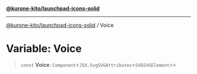 [**@kurone-kito/launchpad-icons-solid**](../README.md)

***

[@kurone-kito/launchpad-icons-solid](../globals.md) / Voice

# Variable: Voice

> `const` **Voice**: `Component`\<`JSX.SvgSVGAttributes`\<`SVGSVGElement`\>\>
